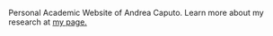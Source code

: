 Personal Academic Website of Andrea Caputo. Learn more about my research at [my page.](https://andrea0292.github.io/Andrea-Caputo-Lab/)

